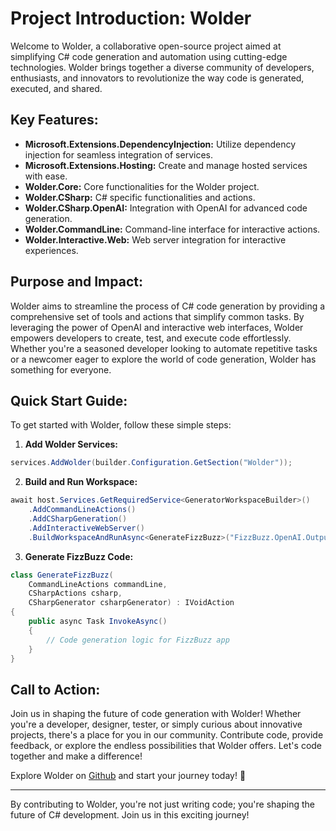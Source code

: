 # Project Introduction: Wolder

Welcome to Wolder, a collaborative open-source project aimed at simplifying C# code generation and automation using cutting-edge technologies. Wolder brings together a diverse community of developers, enthusiasts, and innovators to revolutionize the way code is generated, executed, and shared.

## Key Features:
- **Microsoft.Extensions.DependencyInjection:** Utilize dependency injection for seamless integration of services.
- **Microsoft.Extensions.Hosting:** Create and manage hosted services with ease.
- **Wolder.Core:** Core functionalities for the Wolder project.
- **Wolder.CSharp:** C# specific functionalities and actions.
- **Wolder.CSharp.OpenAI:** Integration with OpenAI for advanced code generation.
- **Wolder.CommandLine:** Command-line interface for interactive actions.
- **Wolder.Interactive.Web:** Web server integration for interactive experiences.

## Purpose and Impact:
Wolder aims to streamline the process of C# code generation by providing a comprehensive set of tools and actions that simplify common tasks. By leveraging the power of OpenAI and interactive web interfaces, Wolder empowers developers to create, test, and execute code effortlessly. Whether you're a seasoned developer looking to automate repetitive tasks or a newcomer eager to explore the world of code generation, Wolder has something for everyone.

## Quick Start Guide:
To get started with Wolder, follow these simple steps:

1. **Add Wolder Services:**
```csharp
services.AddWolder(builder.Configuration.GetSection("Wolder"));
```

2. **Build and Run Workspace:**
```csharp
await host.Services.GetRequiredService<GeneratorWorkspaceBuilder>()
    .AddCommandLineActions()
    .AddCSharpGeneration()
    .AddInteractiveWebServer()
    .BuildWorkspaceAndRunAsync<GenerateFizzBuzz>("FizzBuzz.OpenAI.Output");
```

3. **Generate FizzBuzz Code:**
```csharp
class GenerateFizzBuzz(
    CommandLineActions commandLine,
    CSharpActions csharp,
    CSharpGenerator csharpGenerator) : IVoidAction
{
    public async Task InvokeAsync()
    {
        // Code generation logic for FizzBuzz app
    }
}
```

## Call to Action:
Join us in shaping the future of code generation with Wolder! Whether you're a developer, designer, tester, or simply curious about innovative projects, there's a place for you in our community. Contribute code, provide feedback, or explore the endless possibilities that Wolder offers. Let's code together and make a difference!

Explore Wolder on [Github](https://github.com/WolderProject) and start your journey today! 🚀

---
By contributing to Wolder, you're not just writing code; you're shaping the future of C# development. Join us in this exciting journey!